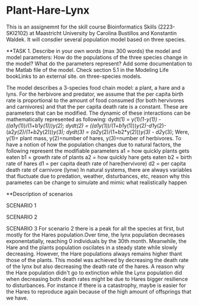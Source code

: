 # Plant-Hare-Lynx
This is an assignemnt for the skill course Bioinformatics Skills (2223-SKI2102) at Maastricht University by Carolina Bustillos and Konstantin Waldek.
It will consdier several population model based on three species.


**TASK 1. Describe in your own words (max 300 words) the model and model parameters: How do the populations of the three species change in the model? What do the parameters represent? Add some documentation to the Matlab file of the model. Check section 5.1 in the Modeling Life bookLinks to an external site. on three-species models.

The model describes a 3-species food chain model: a plant, a hare and a lyns. For the herbivore and predator, we assume that the per capita birth rate is proportional to the amount of food consumed (for both hervivores and carnivores) and that the per capita death rate is a constant. These are parameters that can be modified. The dynamic of these interactions can be mathematically represented as following: 
dydt(1) = y(1)*(1-y(1)) - ((a1*y(1))/(1+b1*y(1)))*y(2); 
dydt(2) = ((a1*y(1))/(1+b1*y(1)))*y(2)-d1*y(2)-(a2*y(2)/(1+b2*y(2)))*y(3);
dydt(3) = (a2*y(2)/(1+b2*y(2)))*y(3) - d2*y(3);
Were, y(1)= plant mass, y(2)=number of hares, y(3)=number of herbivores. To have a notion of how the population changes due to natural factors, the following represent the modifiable parameters
a1 = how quickly plants gets eaten
b1 = growth rate of plants
a2 = how quickly hare gets eaten
b2 = birth rate of hares
d1 = per capita death rate of hare(hervivore)
d2 = per capita death rate of carnivore (lynw)
In natural systems, there are always variables that fluctuate due to predation, weather, disturbances, etc, reason why this parametes can be change to simulate and mimic what realistically happen 

**Description of scenarios

SCENARIO 1



SCENARIO 2



SCENARIO 3
For scenario 2 there is a peak for all the species at first, but mostly for the Hares population.Over time, the lynx population decreases exponentatially, reaching 0 individuals by the 30th month. Meanwhile, the Hare and the plants population oscilates in a steady state while slowly decreasing. However, the Hare populations always remains higher thant those of the plants. This model was achieved by decreasing the death rate of the lynx but also decreasing the death rate of the hares. A reason why the Hare population didn't go to extinction while the Lynx population did when decreasing both death rates might be due to Hares bigger resilience to disturbances. For instance if there is a catastrophy, maybe is easier for the Hares to reproduce again because of the high amount of offsprings that we have. 



